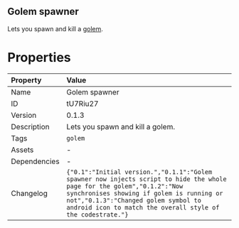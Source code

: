 <h2>Golem spawner</h2><p>Lets you spawn and kill a <a href="https://github.com/Webstrates/golem-herder">golem</a>.</p>

# Properties

| Property | Value |
| :--- | :--- |
| Name | Golem spawner |
| ID | tU7Riu27 |
| Version | 0.1.3 |
| Description | Lets you spawn and kill a golem. |
| Tags | `golem` |
| Assets | - |
| Dependencies | - |
| Changelog | `{"0.1":"Initial version.","0.1.1":"Golem spawner now injects script to hide the whole page for the golem","0.1.2":"Now synchronises showing if golem is running or not","0.1.3":"Changed golem symbol to android icon to match the overall style of the codestrate."}` |